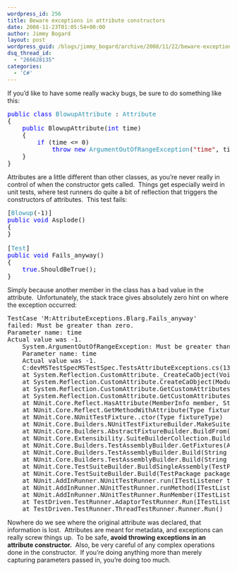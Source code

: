```yaml
---
wordpress_id: 256
title: Beware exceptions in attribute constructors
date: 2008-11-23T01:05:54+00:00
author: Jimmy Bogard
layout: post
wordpress_guid: /blogs/jimmy_bogard/archive/2008/11/22/beware-exceptions-in-attribute-constructors.aspx
dsq_thread_id:
  - "266628135"
categories:
  - 'C#'
---
```

If you’d like to have some really wacky bugs, be sure to do something like this:

<pre><span style="color: blue">public class </span><span style="color: #2b91af">BlowupAttribute </span>: <span style="color: #2b91af">Attribute
</span>{
    <span style="color: blue">public </span>BlowupAttribute(<span style="color: blue">int </span>time)
    {
        <span style="color: blue">if </span>(time &lt;= 0)
            <span style="color: blue">throw new </span><span style="color: #2b91af">ArgumentOutOfRangeException</span>(<span style="color: #a31515">"time"</span>, time, <span style="color: #a31515">"Must be greater than zero."</span>);
    }
}</pre>

[](http://11011.net/software/vspaste)

Attributes are a little different than other classes, as you’re never really in control of when the constructor gets called.&#160; Things get especially weird in unit tests, where test runners do quite a bit of reflection that triggers the constructors of attributes.&#160; This test fails:

<pre>[<span style="color: #2b91af">Blowup</span>(-1)]
<span style="color: blue">public void </span>Asplode()
{
}

[<span style="color: #2b91af">Test</span>]
<span style="color: blue">public void </span>Fails_anyway()
{
    <span style="color: blue">true</span>.ShouldBeTrue();
}</pre>

[](http://11011.net/software/vspaste)

Simply because another member in the class has a bad value in the attribute.&#160; Unfortunately, the stack trace gives absolutely zero hint on where the exception occurred:

<pre>TestCase 'M:AttributeExceptions.Blarg.Fails_anyway'
failed: Must be greater than zero.
Parameter name: time
Actual value was -1.
    System.ArgumentOutOfRangeException: Must be greater than zero.
    Parameter name: time
    Actual value was -1.
    C:devMSTestSpecMSTestSpec.TestsAttributeExceptions.cs(13,0): at AttributeExceptions.BlowupAttribute..ctor(Int32 time)
    at System.Reflection.CustomAttribute._CreateCaObject(Void* pModule, Void* pCtor, Byte** ppBlob, Byte* pEndBlob, Int32* pcNamedArgs)
    at System.Reflection.CustomAttribute.CreateCaObject(Module module, RuntimeMethodHandle ctor, IntPtr& blob, IntPtr blobEnd, Int32& namedArgs)
    at System.Reflection.CustomAttribute.GetCustomAttributes(Module decoratedModule, Int32 decoratedMetadataToken, Int32 pcaCount, RuntimeType attributeFilterType, Boolean mustBeInheritable, IList derivedAttributes)
    at System.Reflection.CustomAttribute.GetCustomAttributes(RuntimeMethodInfo method, RuntimeType caType, Boolean inherit)
    at NUnit.Core.Reflect.HasAttribute(MemberInfo member, String attrName, Boolean inherit)
    at NUnit.Core.Reflect.GetMethodWithAttribute(Type fixtureType, String attributeName, BindingFlags bindingFlags, Boolean inherit)
    at NUnit.Core.NUnitTestFixture..ctor(Type fixtureType)
    at NUnit.Core.Builders.NUnitTestFixtureBuilder.MakeSuite(Type type)
    at NUnit.Core.Builders.AbstractFixtureBuilder.BuildFrom(Type type)
    at NUnit.Core.Extensibility.SuiteBuilderCollection.BuildFrom(Type type)
    at NUnit.Core.Builders.TestAssemblyBuilder.GetFixtures(Assembly assembly, String ns)
    at NUnit.Core.Builders.TestAssemblyBuilder.Build(String assemblyName, Boolean autoSuites)
    at NUnit.Core.Builders.TestAssemblyBuilder.Build(String assemblyName, String testName, Boolean autoSuites)
    at NUnit.Core.TestSuiteBuilder.BuildSingleAssembly(TestPackage package)
    at NUnit.Core.TestSuiteBuilder.Build(TestPackage package)
    at NUnit.AddInRunner.NUnitTestRunner.run(ITestListener testListener, Assembly assembly, ITestFilter filter)
    at NUnit.AddInRunner.NUnitTestRunner.runMethod(ITestListener testListener, Assembly assembly, MethodInfo method)
    at NUnit.AddInRunner.NUnitTestRunner.RunMember(ITestListener testListener, Assembly assembly, MemberInfo member)
    at TestDriven.TestRunner.AdaptorTestRunner.Run(ITestListener testListener, ITraceListener traceListener, String assemblyPath, String testPath)
    at TestDriven.TestRunner.ThreadTestRunner.Runner.Run()</pre>

[](http://11011.net/software/vspaste)

Nowhere do we see where the original attribute was declared, that information is lost.&#160; Attributes are meant for metadata, and exceptions can really screw things up.&#160; To be safe, **avoid throwing exceptions in an attribute constructor.**&#160; Also, be very careful of any complex operations done in the constructor.&#160; If you’re doing anything more than merely capturing parameters passed in, you’re doing too much.